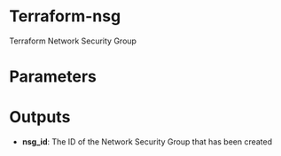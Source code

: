 # Terraform-nsg
Terraform Network Security Group

# Parameters

# Outputs
* **nsg_id**: The ID of the Network Security Group that has been created